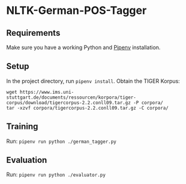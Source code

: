 # NLTK-German-POS-Tagger

## Requirements

Make sure you have a working Python and [Pipenv](https://pipenv.pypa.io/en/latest/) installation.

## Setup

In the project directory, run `pipenv install`.
Obtain the TIGER Korpus:

```
wget https://www.ims.uni-stuttgart.de/documents/ressourcen/korpora/tiger-corpus/download/tigercorpus-2.2.conll09.tar.gz -P corpora/
tar -xzvf corpora/tigercorpus-2.2.conll09.tar.gz -C corpora/
```

## Training

Run: `pipenv run python ./german_tagger.py`

## Evaluation

Run: `pipenv run python ./evaluator.py`

